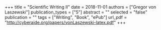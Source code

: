 +++
title = "Scientific Writing II"
date = 2018-11-01
authors = ["Gregor von Laszewski"]
publication_types = ["5"]
abstract = ""
selected = "false"
publication = ""
tags = ["Writing", "Book", "ePub"]
url_pdf = "http://cyberaide.org/papers/vonLaszewski-latex.pdf"
+++

